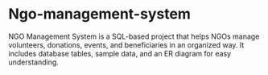 # Ngo-management-system
NGO Management System is a SQL-based project that helps NGOs manage volunteers, donations, events, and beneficiaries in an organized way. It includes database tables, sample data, and an ER diagram for easy understanding.
